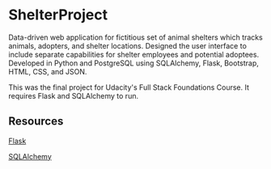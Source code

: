 # ShelterProject

Data-driven web application for fictitious set of animal shelters which tracks animals, adopters, and shelter locations.
Designed the user interface to include separate capabilities for shelter employees and potential adoptees.
Developed in Python and PostgreSQL using SQLAlchemy, Flask, Bootstrap, HTML, CSS, and JSON.

This was the final project for Udacity's Full Stack Foundations Course.  It requires Flask and SQLAlchemy to run.

## Resources
[Flask](http://flask.pocoo.org/)

[SQLAlchemy](https://www.sqlalchemy.org/download.html)
